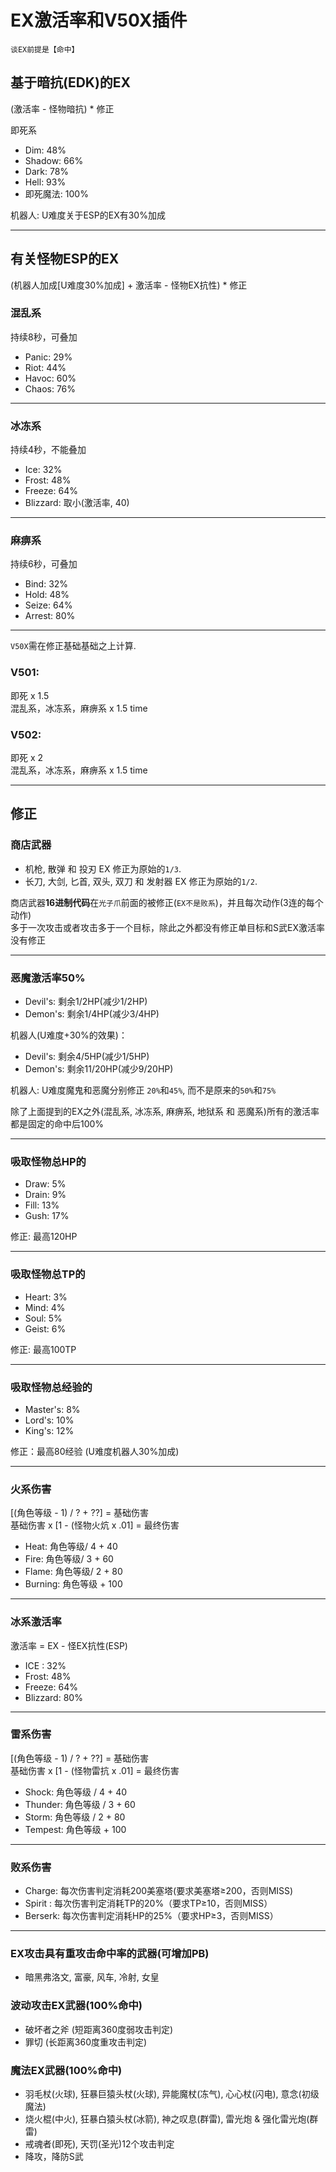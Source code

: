 # EX激活率和V50X插件

`谈EX前提是【命中】`


## 基于暗抗(EDK)的EX

(激活率 - 怪物暗抗) * 修正

即死系  
- Dim: 48%
- Shadow: 66%
- Dark: 78%
- Hell: 93%
- 即死魔法: 100%

机器人: U难度关于ESP的EX有30%加成

--- 

## 有关怪物ESP的EX  

(机器人加成\[U难度30%加成\] + 激活率 - 怪物EX抗性) * 修正

### 混乱系  
持续8秒，可叠加
- Panic: 29%
- Riot: 44%
- Havoc: 60%
- Chaos: 76%

---

### 冰冻系  
持续4秒，不能叠加
- Ice: 32%
- Frost: 48%
- Freeze: 64%
- Blizzard: 取小(激活率, 40)

---

### 麻痹系  
持续6秒，可叠加
- Bind: 32%
- Hold: 48%
- Seize: 64%
- Arrest: 80%

---

`V50X`需在修正基础基础之上计算.

### V501:  
即死 x 1.5  
混乱系，冰冻系，麻痹系 x 1.5 time

### V502:  
即死 x 2  
混乱系，冰冻系，麻痹系 x 1.5 time

---

## 修正

### 商店武器
- 机枪, 散弹 和 投刃 EX 修正为原始的`1/3`.
- 长刀, 大剑, 匕首, 双头, 双刀 和 发射器 EX 修正为原始的`1/2`.

商店武器**16进制代码**在`光子爪`前面的被修正(`EX不是败系`)，并且每次动作(3连的每个动作)  
多于一次攻击或者攻击多于一个目标，除此之外都没有修正单目标和S武EX激活率没有修正

---
### 恶魔激活率50%
- Devil's: 剩余1/2HP(减少1/2HP)
- Demon's: 剩余1/4HP(减少3/4HP)

机器人(U难度+30%的效果)：
- Devil's: 剩余4/5HP(减少1/5HP)
- Demon's: 剩余11/20HP(减少9/20HP)


机器人: U难度魔鬼和恶魔分别修正 `20%`和`45%`, 而不是原来的`50%`和`75%`

除了上面提到的EX之外(混乱系, 冰冻系, 麻痹系, 地狱系 和 恶魔系)所有的激活率都是固定的命中后100%

---

### 吸取怪物总HP的  
- Draw: 5%
- Drain: 9%
- Fill: 13%
- Gush: 17%

修正: 最高120HP

--- 

### 吸取怪物总TP的  
- Heart: 3%
- Mind: 4%
- Soul: 5%
- Geist: 6%

修正: 最高100TP

---

### 吸取怪物总经验的
- Master's: 8%
- Lord's: 10%
- King's: 12%

修正：最高80经验 (U难度机器人30%加成)

---

### 火系伤害  
\[(角色等级 - 1) / ? + ??\] = 基础伤害  
基础伤害 x \[1 - (怪物火炕 x .01\] = 最终伤害
- Heat: 角色等级/ 4 + 40
- Fire: 角色等级/ 3 + 60
- Flame: 角色等级/ 2 + 80
- Burning: 角色等级 + 100

---

### 冰系激活率  
激活率 = EX - 怪EX抗性(ESP)  
- ICE : 32%
- Frost: 48%
- Freeze: 64%
- Blizzard: 80%

---

### 雷系伤害
\[(角色等级 - 1) / ? + ??\] = 基础伤害  
基础伤害 x \[1 - (怪物雷抗 x .01\] = 最终伤害  
- Shock: 角色等级 / 4 + 40
- Thunder: 角色等级 / 3 + 60
- Storm: 角色等级 / 2 + 80
- Tempest: 角色等级 + 100

--- 

### 败系伤害
- Charge: 每次伤害判定消耗200美塞塔(要求美塞塔≥200，否则MISS)
- Spirit : 每次伤害判定消耗TP的20%（要求TP≥10，否则MISS）
- Berserk: 每次伤害判定消耗HP的25%（要求HP≥3，否则MISS）

---

### EX攻击具有重攻击命中率的武器(可增加PB)  
- 暗黑弗洛文, 富豪, 风车, 冷射, 女皇


### 波动攻击EX武器(100%命中)  
- 破坏者之斧 (短距离360度弱攻击判定)
- 罪切 (长距离360度重攻击判定)


### 魔法EX武器(100%命中)
- 羽毛杖(火球), 狂暴巨猿头杖(火球), 异能魔杖(冻气), 心心杖(闪电), 意念(初级魔法)
- 烧火棍(中火), 狂暴白猿头杖(冰箭), 神之叹息(群雷), 雷光炮 & 强化雷光炮(群雷)
- 戒魂者(即死), 天罚(圣光)12个攻击判定
- 降攻，降防S武